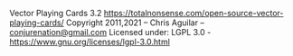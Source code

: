 

Vector Playing Cards 3.2
https://totalnonsense.com/open-source-vector-playing-cards/
Copyright 2011,2021 – Chris Aguilar – conjurenation@gmail.com
Licensed under: LGPL 3.0 - https://www.gnu.org/licenses/lgpl-3.0.html
